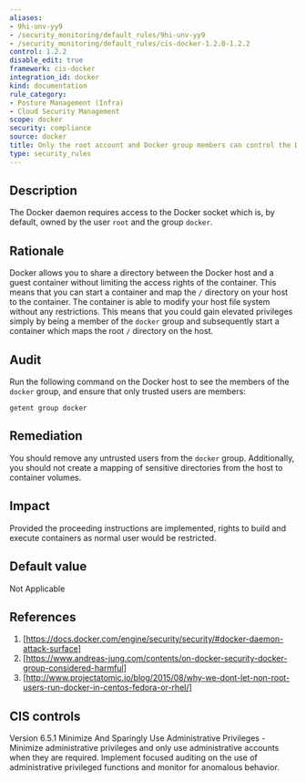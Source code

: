 ```yaml
---
aliases:
- 9hi-unv-yy9
- /security_monitoring/default_rules/9hi-unv-yy9
- /security_monitoring/default_rules/cis-docker-1.2.0-1.2.2
control: 1.2.2
disable_edit: true
framework: cis-docker
integration_id: docker
kind: documentation
rule_category:
- Posture Management (Infra)
- Cloud Security Management
scope: docker
security: compliance
source: docker
title: Only the root account and Docker group members can control the Docker daemon
type: security_rules
---
```


## Description

The Docker daemon requires access to the Docker socket which is, by default, owned by the user `root` and the group `docker`.

## Rationale

Docker allows you to share a directory between the Docker host and a guest container without limiting the access rights of the container. This means that you can start a container and map the `/` directory on your host to the container. The container is able to modify your host file system without any restrictions. This means that you could gain elevated privileges simply by being a member of the `docker` group and subsequently start a container which maps the root `/` directory on the host.


## Audit

Run the following command on the Docker host to see the members of the `docker` group, and ensure that only trusted users are members:

```
getent group docker
```

## Remediation

You should remove any untrusted users from the `docker` group. Additionally, you should not create a mapping of sensitive directories from the host to container volumes.

## Impact

Provided the proceeding instructions are implemented, rights to build and execute containers as normal user would be restricted.

## Default value

Not Applicable

## References

1. [https://docs.docker.com/engine/security/security/#docker-daemon-attack-surface]
2. [https://www.andreas-jung.com/contents/on-docker-security-docker-group-considered-harmful]
3. [http://www.projectatomic.io/blog/2015/08/why-we-dont-let-non-root-users-run-docker-in-centos-fedora-or-rhel/]

## CIS controls

Version 6.5.1 Minimize And Sparingly Use Administrative Privileges - Minimize administrative privileges and only use administrative accounts when they are required. Implement focused auditing on the use of administrative privileged functions and monitor for anomalous behavior.                

[1]: https://docs.docker.com/engine/security/security/#docker-daemon-attack-surface 
[2]: https://www.andreas-jung.com/contents/on-docker-security-docker-group-considered-harmful 
[3]: http://www.projectatomic.io/blog/2015/08/why-we-dont-let-non-root-users-run-docker-in-centos-fedora-or-rhel/

